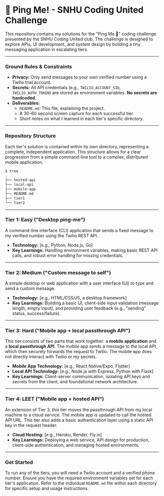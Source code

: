 # 📲 Ping Me! - SNHU Coding United Challenge

This repository contains my solutions for the "Ping Me 📲" coding challenge presented by the SNHU Coding United club. The challenge is designed to explore APIs, UI development, and system design by building a tiny messaging application in escalating tiers.

---

### Ground Rules & Constraints

- **Privacy:** Only send messages to your own verified number using a Twilio trial account.
- **Secrets:** All API credentials (e.g., `TWILIO_ACCOUNT_SID`, `TWILIO_AUTH_TOKEN`) are stored as environment variables. **No secrets are hardcoded.**
- **Deliverables:**
  - `README.md`: This file, explaining the project.
  - A 30–60 second screen capture for each successful tier.
  - Short notes on what I learned in each tier's specific directory.

---

### Repository Structure

Each tier's solution is contained within its own directory, representing a complete, independent application. This structure allows for a clear progression from a simple command-line tool to a complex, distributed mobile application.

```sh
$ tree
.
├── hosted-api
├── local-api
├── mobile-app
├── README.md
├── tier1
└── tier2
```

---

### Tier 1: Easy ("Desktop ping-me")

A command-line interface (CLI) application that sends a fixed message to my verified number using the Twilio REST API.

- **Technology:** [e.g., Python, Node.js, Go]
- **Key Learnings:** Handling environment variables, making basic REST API calls, and robust error handling for missing credentials.

---

### Tier 2: Medium ("Custom message to self")

A simple desktop or web application with a user interface (UI) to type and send a custom message.

- **Technology:** [e.g., HTML/CSS/JS, a desktop framework]
- **Key Learnings:** Building a basic UI, client-side input validation (message length, empty input), and providing user feedback (e.g., "sending" status, success/failure).

---

### Tier 3: Hard ("Mobile app + local passthrough API")

This tier consists of two parts that work together: a **mobile application** and a **local passthrough API**. The mobile app sends a message to the local API, which then securely forwards the request to Twilio. The mobile app does not directly interact with Twilio or my secrets.

- **Mobile App Technology:** [e.g., React Native/Expo, Flutter]
- **Local API Technology:** [e.g., Node.js with Express, Python with Flask]
- **Key Learnings:** Client-server communication, isolating API keys and secrets from the client, and foundational network architecture.

---

### Tier 4: LEET ("Mobile app + hosted API")

An extension of Tier 3, this tier moves the passthrough API from my local machine to a cloud service. The mobile app is updated to call the hosted API URL. This tier also adds a basic authentication layer using a static API key in the request header.

- **Cloud Hosting:** [e.g., Heroku, Render, Fly.io]
- **Key Learnings:** Deploying a web service, API design for production, client-side authentication, and managing hosted environments.

---

### Get Started

To run any of the tiers, you will need a Twilio account and a verified phone number. Ensure you have the required environment variables set for each tier's application. Refer to the individual `README.md` file within each directory for specific setup and usage instructions.
